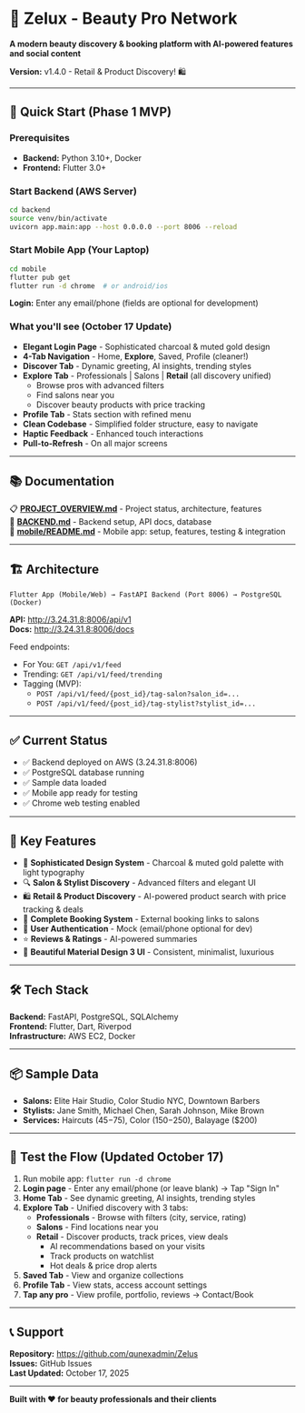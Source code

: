 # 🎨 Zelux - Beauty Pro Network

**A modern beauty discovery & booking platform with AI-powered features and social content**

**Version:** v1.4.0 - Retail & Product Discovery! 🛍️

---

## 🚀 Quick Start (Phase 1 MVP)

### Prerequisites
- **Backend:** Python 3.10+, Docker
- **Frontend:** Flutter 3.0+

### Start Backend (AWS Server)
```bash
cd backend
source venv/bin/activate
uvicorn app.main:app --host 0.0.0.0 --port 8006 --reload
```

### Start Mobile App (Your Laptop)
```bash
cd mobile
flutter pub get
flutter run -d chrome  # or android/ios
```

**Login:** Enter any email/phone (fields are optional for development)

### What you'll see (October 17 Update)
- **Elegant Login Page** - Sophisticated charcoal & muted gold design
- **4-Tab Navigation** - Home, **Explore**, Saved, Profile (cleaner!)
- **Discover Tab** - Dynamic greeting, AI insights, trending styles
- **Explore Tab** - Professionals | Salons | **Retail** (all discovery unified)
  - Browse pros with advanced filters
  - Find salons near you
  - Discover beauty products with price tracking
- **Profile Tab** - Stats section with refined menu
- **Clean Codebase** - Simplified folder structure, easy to navigate
- **Haptic Feedback** - Enhanced touch interactions
- **Pull-to-Refresh** - On all major screens

---

## 📚 Documentation

📋 **[PROJECT_OVERVIEW.md](PROJECT_OVERVIEW.md)** - Project status, architecture, features  
🔧 **[BACKEND.md](BACKEND.md)** - Backend setup, API docs, database  
📱 **[mobile/README.md](mobile/README.md)** - Mobile app: setup, features, testing & integration

---

## 🏗️ Architecture

```
Flutter App (Mobile/Web) → FastAPI Backend (Port 8006) → PostgreSQL (Docker)
```

**API:** http://3.24.31.8:8006/api/v1  
**Docs:** http://3.24.31.8:8006/docs

Feed endpoints:
- For You: `GET /api/v1/feed`
- Trending: `GET /api/v1/feed/trending`
- Tagging (MVP):
  - `POST /api/v1/feed/{post_id}/tag-salon?salon_id=...`
  - `POST /api/v1/feed/{post_id}/tag-stylist?stylist_id=...`

---

## ✅ Current Status

- ✅ Backend deployed on AWS (3.24.31.8:8006)
- ✅ PostgreSQL database running
- ✅ Sample data loaded
- ✅ Mobile app ready for testing
- ✅ Chrome web testing enabled

---

## 🎯 Key Features

- 🎨 **Sophisticated Design System** - Charcoal & muted gold palette with light typography
- 🔍 **Salon & Stylist Discovery** - Advanced filters and elegant UI
- 🛍️ **Retail & Product Discovery** - AI-powered product search with price tracking & deals
- 📅 **Complete Booking System** - External booking links to salons
- 👤 **User Authentication** - Mock (email/phone optional for dev)
- ⭐ **Reviews & Ratings** - AI-powered summaries
- 📱 **Beautiful Material Design 3 UI** - Consistent, minimalist, luxurious

---

## 🛠️ Tech Stack

**Backend:** FastAPI, PostgreSQL, SQLAlchemy  
**Frontend:** Flutter, Dart, Riverpod  
**Infrastructure:** AWS EC2, Docker

---

## 📦 Sample Data

- **Salons:** Elite Hair Studio, Color Studio NYC, Downtown Barbers
- **Stylists:** Jane Smith, Michael Chen, Sarah Johnson, Mike Brown
- **Services:** Haircuts ($45-$75), Color ($150-$250), Balayage ($200)

---

## 🧪 Test the Flow (Updated October 17)

1. Run mobile app: `flutter run -d chrome`
2. **Login page** - Enter any email/phone (or leave blank) → Tap "Sign In"
3. **Home Tab** - See dynamic greeting, AI insights, trending styles
4. **Explore Tab** - Unified discovery with 3 tabs:
   - **Professionals** - Browse with filters (city, service, rating)
   - **Salons** - Find locations near you
   - **Retail** - Discover products, track prices, view deals
     - AI recommendations based on your visits
     - Track products on watchlist
     - Hot deals & price drop alerts
5. **Saved Tab** - View and organize collections
6. **Profile Tab** - View stats, access account settings
7. **Tap any pro** - View profile, portfolio, reviews → Contact/Book

---

## 📞 Support

**Repository:** https://github.com/qunexadmin/Zelus  
**Issues:** GitHub Issues  
**Last Updated:** October 17, 2025

---

**Built with ❤️ for beauty professionals and their clients**
